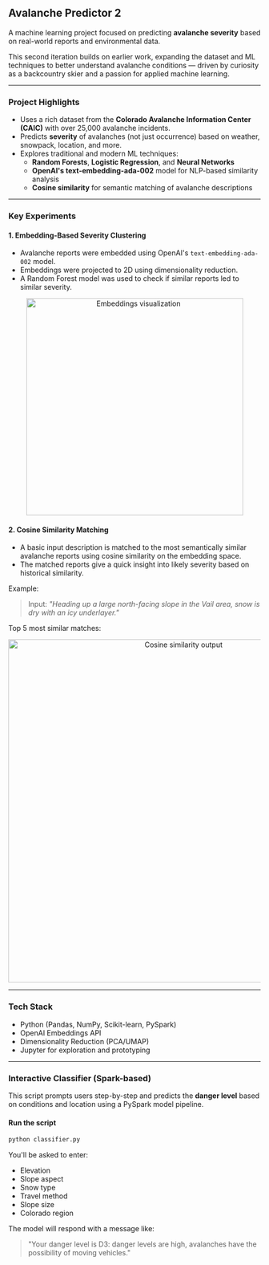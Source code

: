 ## Avalanche Predictor 2

A machine learning project focused on predicting **avalanche severity** based on real-world reports and environmental data.

This second iteration builds on earlier work, expanding the dataset and ML techniques to better understand avalanche conditions — driven by curiosity as a backcountry skier and a passion for applied machine learning.

---

### Project Highlights

- Uses a rich dataset from the **Colorado Avalanche Information Center (CAIC)** with over 25,000 avalanche incidents.
- Predicts **severity** of avalanches (not just occurrence) based on weather, snowpack, location, and more.
- Explores traditional and modern ML techniques:
  - **Random Forests**, **Logistic Regression**, and **Neural Networks**
  - **OpenAI's text-embedding-ada-002** model for NLP-based similarity analysis
  - **Cosine similarity** for semantic matching of avalanche descriptions

---

### Key Experiments

#### 1. **Embedding-Based Severity Clustering**
- Avalanche reports were embedded using OpenAI's `text-embedding-ada-002` model.
- Embeddings were projected to 2D using dimensionality reduction.
- A Random Forest model was used to check if similar reports led to similar severity.

<p align="center">
  <img width="433" src="https://github.com/user-attachments/assets/bf360cfc-426f-4063-81f4-0943371475c5" alt="Embeddings visualization">
</p>

#### 2. **Cosine Similarity Matching**
- A basic input description is matched to the most semantically similar avalanche reports using cosine similarity on the embedding space.
- The matched reports give a quick insight into likely severity based on historical similarity.

Example:
> Input: *"Heading up a large north-facing slope in the Vail area, snow is dry with an icy underlayer."*

Top 5 most similar matches:
<p align="center">
  <img width="684" src="https://github.com/user-attachments/assets/50ffd9ba-cacf-4142-8f80-83494590a10e" alt="Cosine similarity output">
</p>

---

### Tech Stack

- Python (Pandas, NumPy, Scikit-learn, PySpark)
- OpenAI Embeddings API
- Dimensionality Reduction (PCA/UMAP)
- Jupyter for exploration and prototyping

---

### Interactive Classifier (Spark-based)

This script prompts users step-by-step and predicts the **danger level** based on conditions and location using a PySpark model pipeline.

#### **Run the script**
```bash
python classifier.py
```
You'll be asked to enter:
- Elevation
- Slope aspect
- Snow type
- Travel method
- Slope size
- Colorado region

The model will respond with a message like:
> "Your danger level is D3: danger levels are high, avalanches have the possibility of moving vehicles."
